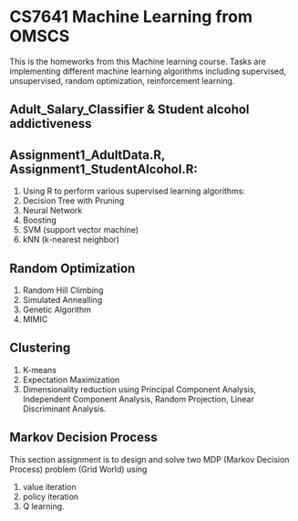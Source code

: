 # CS7641 Machine Learning from OMSCS
This is the homeworks from this Machine learning course. Tasks are implementing different machine learning algorithms including supervised, unsupervised, random optimization, reinforcement learning. 
## Adult_Salary_Classifier & Student alcohol addictiveness 
## Assignment1_AdultData.R, Assignment1_StudentAlcohol.R: 
1. Using R to perform various supervised learning algorithms: 
2. Decision Tree with Pruning
3. Neural Network
4. Boosting
5. SVM (support vector machine)
6. kNN (k-nearest neighbor)

## Random Optimization
1. Random Hill Climbing
2. Simulated Annealling
3. Genetic Algorithm
4. MIMIC

## Clustering
1. K-means
2. Expectation Maximization
3. Dimensionality reduction using Principal Component Analysis, Independent Component Analysis, Random Projection, Linear Discriminant Analysis. 

## Markov Decision Process
This section assignment is to design and solve two MDP (Markov Decision Process) problem (Grid World) using 
1. value iteration 
2. policy iteration 
3. Q learning. 
